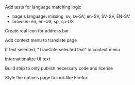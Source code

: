 Add tests for language matching logic
- page's language: missing, sv, sv-SV, en-SV, SV-SV, EN-SV
- browser: en, en-US, sp, sp-US

Create real icon for address bar

Add context menu to translate page

If text selected, "Translate selected text" in context menu

Internationalize UI text

Build step to only publish necessary code and license

Style the options page to look like Firefox
